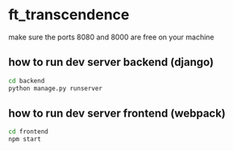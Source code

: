 # ft_transcendence

make sure the ports 8080 and 8000 are free on your machine

## how to run dev server backend (django)

```bash
cd backend
python manage.py runserver
```

## how to run dev server frontend (webpack)

```bash
cd frontend
npm start
```
